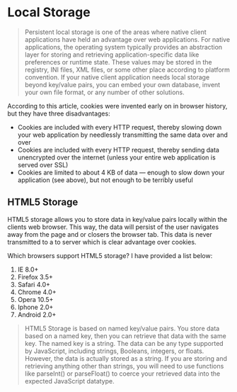 # Local Storage

> Persistent local storage is one of the areas where native client applications have held an advantage over web applications. For native applications, the operating system typically provides an abstraction layer for storing and retrieving application-specific data like preferences or runtime state. These values may be stored in the registry, INI files, XML files, or some other place according to platform convention. If your native client application needs local storage beyond key/value pairs, you can embed your own database, invent your own file format, or any number of other solutions.

According to this article, cookies were invented early on in browser history, but they have three disadvantages:

* Cookies are included with every HTTP request, thereby slowing down your web application by needlessly transmitting the same data over and over
* Cookies are included with every HTTP request, thereby sending data unencrypted over the internet (unless your entire web application is served over SSL)
* Cookies are limited to about 4 KB of data — enough to slow down your application (see above), but not enough to be terribly useful

## HTML5 Storage
HTML5 storage allows you to store data in key/value pairs locally within the clients web browser. This way, the data will persist of the user navigates away from the page and or closers the browser tab.
This data is never transmitted to a to server which is clear advantage over cookies.

Which browsers support HTML5 storage? I have provided a list below:

1. IE 8.0+
2. Firefox 3.5+
3. Safari 4.0+
4. Chrome 4.0+
5. Opera 10.5+
6. Iphone 2.0+
7. Android 2.0+

> HTML5 Storage is based on named key/value pairs. You store data based on a named key, then you can retrieve that data with the same key. The named key is a string. The data can be any type supported by JavaScript, including strings, Booleans, integers, or floats. However, the data is actually stored as a string. If you are storing and retrieving anything other than strings, you will need to use functions like parseInt() or parseFloat() to coerce your retrieved data into the expected JavaScript datatype.